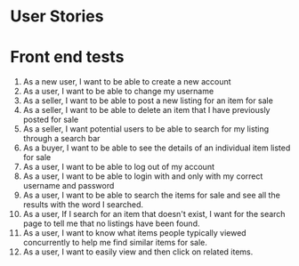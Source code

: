 # User Stories

# Front end tests
1. As a new user, I want to be able to create a new account
2. As a user, I want to be able to change my username
3. As a seller, I want to be able to post a new listing for an item for sale
4. As a seller, I want to be able to delete an item that I have previously posted for sale
5. As a seller, I want potential users to be able to search for my listing through a search bar
5. As a buyer, I want to be able to see the details of an individual item listed for sale
6. As a user, I want to be able to log out of my account
7. As a user, I want to be able to login with and only with my correct username and password
8. As a user, I want to be able to search the items for sale and see all the results with the word I searched.
9. As a user, If I search for an item that doesn't exist, I want for the search page to tell me that no listings have been found.  
10. As a user, I want to know what items people typically viewed concurrently to help me find similar items for sale.
11. As a user, I want to easily view and then click on related items.
